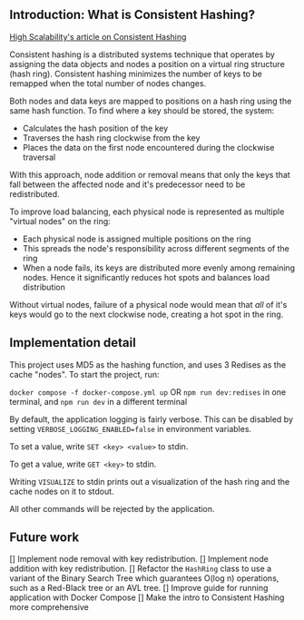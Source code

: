 ## Introduction: What is Consistent Hashing?

[High Scalability's article on Consistent Hashing](https://highscalability.com/consistent-hashing-algorithm/)

Consistent hashing is a distributed systems technique that operates by assigning the data objects and nodes a position on a virtual ring structure (hash ring). Consistent hashing minimizes the number of keys to be remapped when the total number of nodes changes.

Both nodes and data keys are mapped to positions on a hash ring using the same hash function. To find where a key should be stored, the system:
- Calculates the hash position of the key
- Traverses the hash ring clockwise from the key
- Places the data on the first node encountered during the clockwise traversal

With this approach, node addition or removal means that only the keys that fall between the affected node and it's predecessor need to be redistributed.

To improve load balancing, each physical node is represented as multiple "virtual nodes" on the ring:
- Each physical node is assigned multiple positions on the ring
- This spreads the node's responsibility across different segments of the ring
- When a node fails, its keys are distributed more evenly among remaining nodes. Hence it significantly reduces hot spots and balances load distribution

Without virtual nodes, failure of a physical node would mean that _all_ of it's keys would go to the next clockwise node, creating a hot spot in the ring.

## Implementation detail

This project uses MD5 as the hashing function, and uses 3 Redises as the cache "nodes". To start the project, run:

`docker compose -f docker-compose.yml up` OR
`npm run dev:redises` in one terminal, and `npm run dev` in a different terminal

By default, the application logging is fairly verbose. This can be disabled by setting `VERBOSE_LOGGING_ENABLED=false` in environment variables.

To set a value, write `SET <key> <value>` to stdin.

To get a value, write `GET <key>` to stdin.

Writing `VISUALIZE` to stdin prints out a visualization of the hash ring and the cache nodes on it to stdout.

All other commands will be rejected by the application. 

## Future work

[] Implement node removal with key redistribution.
[] Implement node addition with key redistribution.
[] Refactor the `HashRing` class to use a variant of the Binary Search Tree which guarantees O(log n) operations, such as a Red-Black tree or an AVL tree.
[] Improve guide for running application with Docker Compose
[] Make the intro to Consistent Hashing more comprehensive